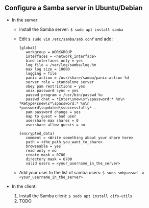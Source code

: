 Configure a Samba server in Ubuntu/Debian
-----------------------------------------

* In the server:
  * Install the Samba server: `$ sudo apt install samba`
  * Edit `$ sudo vim /etc/samba/smb.conf` and add:
    
    ```
    [global]
       workgroup = WORKGROUP
       interfaces = <network_interface>
       bind interfaces only = yes
       log file = /var/log/samba/log.%m
       max log size = 10000
       logging = file
       panic action = /usr/share/samba/panic-action %d
       server role = standalone server
       obey pam restrictions = yes
       unix password sync = yes
       passwd program = /usr/bin/passwd %u
       passwd chat = *Enter\snew\s*\spassword:* %n\n *Retype\snew\s*\spassword:* %n\n *password\supdated\ssuccessfully* .
       pam password change = yes
       map to guest = bad user
       usershare max shares = 0
       usershare allow guests = no

    [encrypted_data]
       comment = <Write something about your share here>
       path = <the_path_you_want_to_share>
       browseable = yes
       read only = no
       create mask = 0700
       directory mask = 0700
       valid users = <your_username_in_the_server>
    ```
  * Add your user to the list of samba users: `$ sudo smbpasswd -a <your_username_in_the_server>`

* In the client:
  1. Install the Samba client: `$ sudo apt install cifs-utils`
  2. TODO
